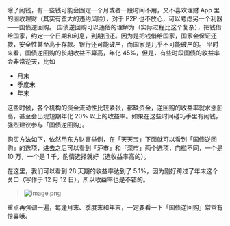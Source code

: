 除了闲钱，有一些钱可能会固定一个月或者一段时间不用，又不喜欢理财 App 里的固收理财（其实有蛮大的违约风险），对于 P2P 也不放心，可以考虑另一个利器——国债逆回购。
国债逆回购可以通俗的理解为（实际过程比这个复杂），把钱借给国家，约定一个日期和利息，到期归还。因为是把钱借给国家，国家会保证还款，安全性甚至高于存款。银行还可能破产，而国家是几乎不可能破产的。
平时来看，国债逆回购的长期收益不算高，年化 45%，但是，有些时段国债的收益率会非常逆天，比如
* 月末
* 季度末
* 年末

这些时候，各个机构的资金流动性比较紧张，都缺资金，逆回购的收益率就水涨船高，甚至会出现短期年化 20% 以上的收益率。如果在这些时间碰巧手里有闲钱，强烈建议参与「国债逆回购」。

购买方法如下，依然用东方财富举例，在「天天宝」下面就可以看到「国债逆回购」的选项，进去之后可以看到「沪市」和「深市」两个选项，门槛不同，一个是 10 万，一个是 1 千，酌情选择就好（选收益率高的）。

在这里，我们可以看到 28 天期的收益率达到了 5.1%，因为刚好跨过了年末这个关口（写作于 12 月 12 日），所以收益率也是不错的。

> ![image.png](https://hexo-blog.pek3b.qingstor.com/hexo-blog/20201114131356.png)

重点再强调一遍，每逢月末、季度末和年末，一定要看一下「国债逆回购」常常有惊喜哦。
